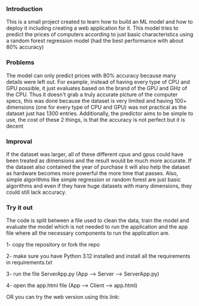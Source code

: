 ### Introduction
This is a small project created to learn how to build an ML model and how to deploy it including creating a web application for it. 
This model tries to predict the prices of computers according to just basic characteristics using a random forest regression model (had the best performance with about 80% accuracy)

### Problems
The model can only predict prices with 80% accuracy because many details were left out.
For example, instead of having every type of CPU and GPU possible, it just evaluates based on the brand of the GPU and GHz of the CPU.
Thus it doesn't grab a truly accurate picture of the computer specs, this was done because the dataset is very limited and having 100+ dimensions (one for every type of CPU and GPU) was not practical as the dataset just has 1300 entries.
Additionally, the predictor aims to be simple to use, the cost of these 2 things, is that the accuracy is not perfect but it is decent

### Improval
If the dataset was larger, all of these different cpus and gpus could have been treated as dimensions and the result would be much more accurate.
If the dataset also contained the year of purchase it will also help the dataset as hardware becomes more powerful the more time that passes.
Also, simple algorithms like simple regression or random forest are just basic algorithms and even if they have huge datasets with many dimensions, they could still lack accuracy.

### Try it out
The code is split between a file used to clean the data, train the model and evaluate the model which is not needed to run the application and the app file where all the necessary components to run the application are. 

1- copy the repository or fork the repo 

2- make sure you have Python 3.12 installed and install all the requirements in requirements.txt 

3- run the file ServerApp.py (App --> Server --> ServerApp.py) 

4- open the app.html file (App --> Client --> app.html) 

OR you can try the web version using this link:

